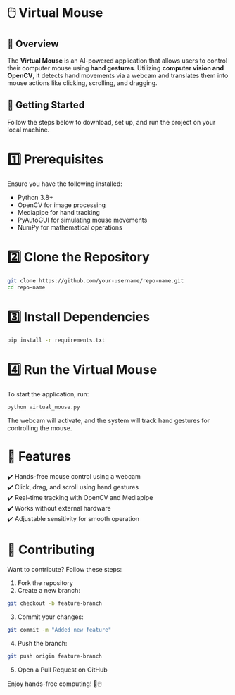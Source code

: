 # 🖱️ Virtual Mouse  

## 📌 Overview  
The **Virtual Mouse** is an AI-powered application that allows users to control their computer mouse using **hand gestures**. Utilizing **computer vision and OpenCV**, it detects hand movements via a webcam and translates them into mouse actions like clicking, scrolling, and dragging.  

## 🚀 Getting Started  
Follow the steps below to download, set up, and run the project on your local machine.  

# 1️⃣ Prerequisites  
Ensure you have the following installed:  
- Python 3.8+  
- OpenCV for image processing  
- Mediapipe for hand tracking  
- PyAutoGUI for simulating mouse movements  
- NumPy for mathematical operations  

# 2️⃣ Clone the Repository  
```sh  
git clone https://github.com/your-username/repo-name.git  
cd repo-name  
```

# 3️⃣ Install Dependencies  
```sh  
pip install -r requirements.txt  
```

# 4️⃣ Run the Virtual Mouse  
To start the application, run:  
```sh  
python virtual_mouse.py  
```
The webcam will activate, and the system will track hand gestures for controlling the mouse.  

# 🎯 Features  
✔️ Hands-free mouse control using a webcam  
✔️ Click, drag, and scroll using hand gestures  
✔️ Real-time tracking with OpenCV and Mediapipe  
✔️ Works without external hardware  
✔️ Adjustable sensitivity for smooth operation  

# 🤝 Contributing  
Want to contribute? Follow these steps:  
1. Fork the repository  
2. Create a new branch:  
```sh  
git checkout -b feature-branch  
```
3. Commit your changes:  
```sh  
git commit -m "Added new feature"  
```
4. Push the branch:  
```sh  
git push origin feature-branch  
```
5. Open a Pull Request on GitHub  

Enjoy hands-free computing! 🚀🖱️

